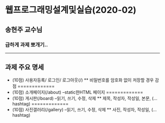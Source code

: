 # 웹프로그래밍설계및실습(2020-02)
## 송현주 교수님
### 급하게 과제 뽀개기..

****

## 과제 주요 명세
* (10점) 사용자등록/ 로그인/ 로그아웃(/)
** 비밀번호를 암호화 없이 저장할 경우 감점
=============
* (10점) 소개페이지(/about) –static한HTML 페이지
=============
* (10점) 게시판(/board) –읽기, 쓰기, 수정, 삭제
** 제목, 작성자, 작성일, 본문, (…hashtag)
=============
* (10점) 사진갤러리(/gallery) –읽기, 쓰기, 수정, 삭제
** 사진, 작성자, 작성일, (…hashtag)
